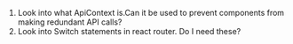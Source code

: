 1. Look into what ApiContext is.Can it be used to prevent components from making redundant API calls?
2. Look into Switch statements in react router. Do I need these?
